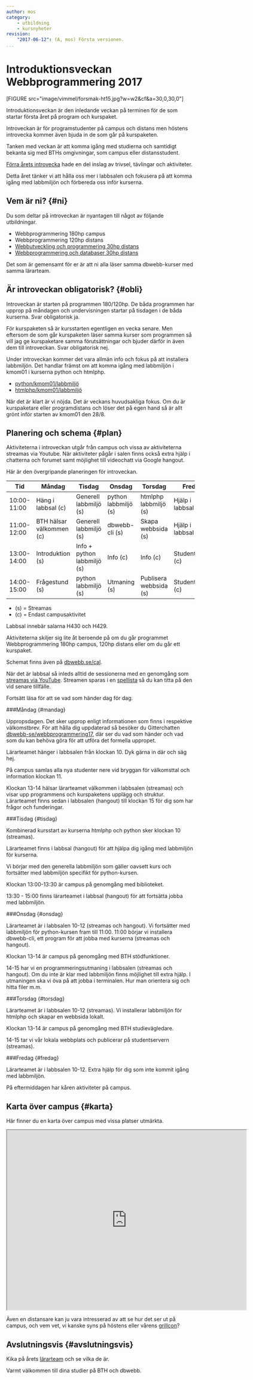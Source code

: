 ```yaml
---
author: mos
category:
    - utbildning
    - kursnyheter
revision:
    "2017-06-12": (A, mos) Första versionen.
...
```

Introduktionsveckan Webbprogrammering 2017
==================================

[FIGURE src="image/vimmel/forsmak-ht15.jpg?w=w2&cf&a=30,0,30,0"]

Introduktionsveckan är den inledande veckan på terminen för de som startar första året på program och kurspaket.

Introveckan är för programstudenter på campus och distans men höstens introvecka kommer även bjuda in de som går på kurspaketen.

Tanken med veckan är att komma igång med studierna och samtidigt bekanta sig med BTHs omgivningar, som campus eller distansstudent.

<!--more-->

[Förra årets introvecka](blogg/schema-introveckan-2016) hade en del inslag av trivsel, tävlingar och aktiviteter.

Detta året tänker vi att hålla oss mer i labbsalen och fokusera på att komma igång med labbmiljön och förbereda oss inför kurserna.



Vem är ni? {#ni}
-----------------------------------

Du som deltar på introveckan är nyantagen till något av följande utbildningar.

* Webbprogrammering 180hp campus <!--wip/2017 -->
* Webbprogrammering 120hp distans <!-- wipd/2017 -->
* [Webbutveckling och programmering 30hp distans](webutv/2017)
* [Webbprogrammering och databaser 30hp distans](webprog/2017)

Det som är gemensamt för er är att ni alla läser samma dbwebb-kurser med samma lärarteam.



Är introveckan obligatorisk? {#obli}
-----------------------------------

Introveckan är starten på programmen 180/120hp. De båda programmen har upprop på måndagen och undervisningen startar på tisdagen i de båda kurserna. Svar obligatorisk ja.

För kurspaketen så är kursstarten egentligen en vecka senare. Men eftersom de som går kurspaketen läser samma kurser som programmen så vill jag ge kurspaketare samma förutsättningar och bjuder därför in även dem till introveckan. Svar obligatorisk nej.

Under introveckan kommer det vara allmän info och fokus på att installera labbmiljön. Det handlar främst om att komma igång med labbmiljön i kmom01 i kurserna python och htmlphp.

* [python/kmom01/labbmiljö](kurser/python/labbmiljo)
* [htmlphp/kmom01/labbmiljö](kurser/htmlphp/labbmiljo)

När det är klart är vi nöjda. Det är veckans huvudsakliga fokus. Om du är kurspaketare eller programdistans och löser det på egen hand så är allt grönt inför starten av kmom01 den 28/8.



Planering och schema {#plan}
-----------------------------------

Aktiviteterna i introveckan utgår från campus och vissa av aktiviteterna streamas via Youtube. När aktiviteter pågår i salen finns också extra hjälp i chatterna och forumet samt möjlighet till videochatt via Google hangout.

Här är den övergripande planeringen för introveckan.

| Tid | Måndag | Tisdag | Onsdag | Torsdag | Fredag |
|-----|--------|--------|--------|---------|--------|
| 10:00-11:00| Häng i labbsal (c) | Generell labbmiljö (s)| python labbmiljö (s) | htmlphp labbmiljö (s) | Hjälp i labbsal (s) |
| 11:00-12:00| BTH hälsar välkommen (c) | Generell labbmiljö (s) | dbwebb-cli (s) | Skapa webbsida (s) | Hjälp i labbsal (s) |
| 13:00-14:00| Introduktion (s) | Info + python labbmiljö (s) | Info (c) | Info (c) | Studentkåren (c) |
| 14:00-15:00| Frågestund (s) | python labbmiljö (s) | Utmaning (s) | Publisera webbsida (s) | Studentkåren (c) |

* (s) = Streamas
* (c) = Endast campusaktivitet

Labbsal innebär salarna H430 och H429.

Aktiviteterna skiljer sig lite åt beroende på om du går programmet Webbprogrammering 180hp campus, 120hp distans eller om du går ett kurspaket.

Schemat finns även på [dbwebb.se/cal](cal).

När det är labbsal så inleds alltid de sessionerna med en genomgång som [streamas via YouTube](social/youtube). Streamen sparas i en [spellista](https://www.youtube.com/playlist?list=PLKtP9l5q3ce96eM60kWkNo_8Vq4orkasn) så du kan titta på den vid senare tillfälle.

Fortsätt läsa för att se vad som händer dag för dag.



###Måndag {#mandag}

Uppropsdagen. Det sker upprop enligt informationen som finns i respektive välkomstbrev. För att hålla dig uppdaterad så besöker du Gitterchatten [dbwebb-se/webbprogrammering17](https://gitter.im/dbwebb-se/webbprogrammering17), där ser du vad som händer och vad som du kan behöva göra för att utföra det formella uppropet.

Lärarteamet hänger i labbsalen från klockan 10. Dyk gärna in där och säg hej.

På campus samlas alla nya studenter nere vid bryggan för välkomsttal och information klockan 11.

Klockan 13-14 hälsar lärarteamet välkommen i labbsalen (streamas) och visar upp programmens och kurspaketens upplägg och struktur. Lärarteamet finns sedan i labbsalen (hangout) till klockan 15 för dig som har frågor och funderingar.



###Tisdag {#tisdag}

Kombinerad kursstart av kurserna htmlphp och python sker klockan 10 (streamas).

Lärarteamet finns i labbsal (hangout) för att hjälpa dig igång med labbmiljön för kurserna.

Vi börjar med den generella labbmiljön som gäller oavsett kurs och fortsätter med labbmiljön specifikt för python-kursen.

Klockan 13:00-13:30 är campus på genomgång med biblioteket.

13:30 - 15:00 finns lärarteamet i labbsal (hangout) för att fortsätta jobba med labbmiljön.



###Onsdag {#onsdag}

Lärarteamet är i labbsalen 10-12 (streamas och hangout). Vi fortsätter med labbmiljön för python-kursen fram till 11:00.
11:00 börjar vi installera dbwebb-cli, ett program för att jobba med kurserna (streamas och hangout).

Klockan 13-14 är campus på genomgång med BTH stödfunktioner.

14-15 har vi en programmeringsutmaning i labbsalen (streamas och hangout). Om du inte är klar med labbmiljön finns möjlighet till extra hjälp.
I utmaningen ska vi öva på att jobba i terminalen. Hur man orientera sig och hitta filer m.m.



###Torsdag {#torsdag}

Lärarteamet är i labbsalen 10-12 (streamas). Vi installerar labbmiljön för htmlphp och skapar en webbsida lokalt.

Klockan 13-14 är campus på genomgång med BTH studievägledare.

14-15 tar vi vår lokala webbplats och publicerar på studentservern (streamas).



###Fredag {#fredag}

Lärarteamet är i labbsalen 10-12. Extra hjälp för dig som inte kommit igång med labbmiljön.

På eftermiddagen har kåren aktiviteter på campus.


Karta över campus {#karta}
-----------------------------------

Här finner du en karta över campus med vissa platser utmärkta.

<iframe src="https://www.google.com/maps/d/embed?mid=1UNmeJUpCMmbFy7dAFLzOwzwfFps" width="640" height="480"></iframe>

Även en distansare kan ju vara intresserad av att se hur det ser ut på campus, och vem vet, vi kanske syns på höstens eller vårens [grillcon](https://grillcon.dbwebb.se/)?



Avslutningsvis {#avslutningsvis}
---------------------------------------

Kika på årets [lärarteam](kurser/faq/lararteam-och-kontakt) och se vilka de är.

Varmt välkommen till dina studier på BTH och dbwebb.
